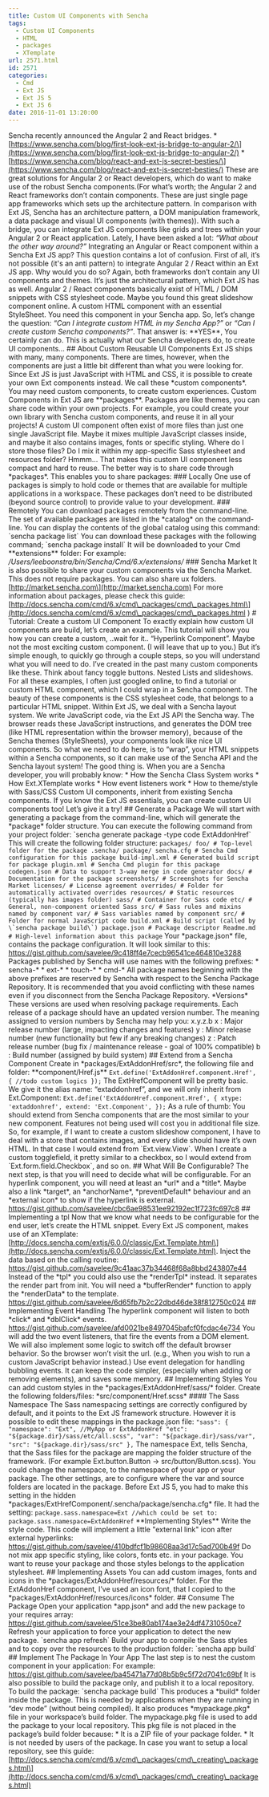 ```yaml
---
title: Custom UI Components with Sencha
tags:
  - Custom UI Components
  - HTML
  - packages
  - XTemplate
url: 2571.html
id: 2571
categories:
  - Cmd
  - Ext JS
  - Ext JS 5
  - Ext JS 6
date: 2016-11-01 13:20:00
---
```


Sencha recently announced the Angular 2 and React bridges. * \[https://www.sencha.com/blog/first-look-ext-js-bridge-to-angular-2/\](https://www.sencha.com/blog/first-look-ext-js-bridge-to-angular-2/) * \[https://www.sencha.com/blog/react-and-ext-js-secret-besties/\](https://www.sencha.com/blog/react-and-ext-js-secret-besties/) These are great solutions for Angular 2 or React developers, which do want to make use of the robust Sencha components.(For what’s worth; the Angular 2 and React frameworks don’t contain components. These are just single page app frameworks which sets up the architecture pattern. In comparison with Ext JS, Sencha has an architecture pattern, a DOM manipulation framework, a data package and visual UI components (with themes)). With such a bridge, you can integrate Ext JS components like grids and trees within your Angular 2 or React application. Lately, I have been asked a lot: *“What about the other way around?”* Integrating an Angular or React component within a Sencha Ext JS app? This question contains a lot of confusion. First of all, it’s not possible (it's an anti pattern) to integrate Angular 2 / React within an Ext JS app. Why would you do so? Again, both frameworks don’t contain any UI components and themes. It’s just the architectural pattern, which Ext JS has as well. Angular 2 / React components basically exist of HTML / DOM snippets with CSS stylesheet code. Maybe you found this great slideshow component online. A custom HTML component with an essential StyleSheet. You need this component in your Sencha app. So, let’s change the question: *“Can I integrate custom HTML in my Sencha App?”* or *“Can I create custom Sencha components?”*. That answer is: \*\*YES\*\*, You certainly can do. This is actually what our Sencha developers do, to create UI components… ## About Custom Reusable UI Components Ext JS ships with many, many components. There are times, however, when the components are just a little bit different than what you were looking for. Since Ext JS is just JavaScript with HTML and CSS, it is possible to create your own Ext components instead. We call these \*custom components\*. You may need custom components, to create custom experiences. Custom Components in Ext JS are \*\*packages\*\*. Packages are like themes, you can share code within your own projects. For example, you could create your own library with Sencha custom components, and reuse it in all your projects! A custom UI component often exist of more files than just one single JavaScript file. Maybe it mixes multiple JavaScript classes inside, and maybe it also contains images, fonts or specific styling. Where do I store those files? Do I mix it within my app-specific Sass stylesheet and resources folder? Hmmm… That makes this custom UI component less compact and hard to reuse. The better way is to share code through \*packages\*. This enables you to share packages: ### Locally One use of packages is simply to hold code or themes that are available for multiple applications in a workspace. These packages don’t need to be distributed (beyond source control) to provide value to your development. ### Remotely You can download packages remotely from the command-line. The set of available packages are listed in the \*catalog\* on the command-line. You can display the contents of the global catalog using this command: \`sencha package list\` You can download these packages with the following command; \`sencha package install\` It will be downloaded to your Cmd \*\*extensions\*\* folder: For example: */Users/leeboonstra/bin/Sencha/Cmd/6.x/extensions/* ### Sencha Market It is also possible to share your custom components via the Sencha Market. This does not require packages. You can also share ux folders. \[http://market.sencha.com\](http://market.sencha.com) For more information about packages, please check this guide: \[http://docs.sencha.com/cmd/6.x/cmd\_packages/cmd\_packages.html\](http://docs.sencha.com/cmd/6.x/cmd\_packages/cmd\_packages.html ) # Tutorial: Create a custom UI Component To exactly explain how custom UI components are build, let’s create an example. This tutorial will show you how you can create a custom, ..wait for it.. “Hyperlink Component”. Maybe not the most exciting custom component. (I will leave that up to you.) But it’s simple enough, to quickly go through a couple steps, so you will understand what you will need to do. I’ve created in the past many custom components like these. Think about fancy toggle buttons. Nested Lists and slideshows. For all these examples, I often just googled online, to find a tutorial or custom HTML component, which I could wrap in a Sencha component. The beauty of these components is the CSS stylesheet code, that belongs to a particular HTML snippet. Within Ext JS, we deal with a Sencha layout system. We write JavaScript code, via the Ext JS API the Sencha way. The browser reads these JavaScript instructions, and generates the DOM tree (like HTML representation within the browser memory), because of the Sencha themes (StyleSheets), your components look like nice UI components. So what we need to do here, is to “wrap”, your HTML snippets within a Sencha components, so it can make use of the Sencha API and the Sencha layout system! The good thing is. When you are a Sencha developer, you will probably know: * How the Sencha Class System works * How Ext.XTemplate works * How event listeners work * How to theme/style with Sass/CSS Custom UI components, inherit from existing Sencha components. If you know the Ext JS essentials, you can create custom UI components too! Let’s give it a try! ## Generate a Package We will start with generating a package from the command-line, which will generate the \*package\* folder structure. You can execute the following command from your project folder: \`sencha generate package -type code ExtAddonHref\` This will create the following folder structure: ``` packages/ foo/ # Top-level folder for the package .sencha/ package/ sencha.cfg # Sencha Cmd configuration for this package build-impl.xml # Generated build script for package plugin.xml # Sencha Cmd plugin for this package codegen.json # Data to support 3-way merge in code generator docs/ # Documentation for the package screenshots/ # Screenshots for Sencha Market licenses/ # License agreement overrides/ # Folder for automatically activated overrides resources/ # Static resources (typically has images folder) sass/ # Container for Sass code etc/ # General, non-component oriented Sass src/ # Sass rules and mixins named by component var/ # Sass variables named by component src/ # Folder for normal JavaScript code build.xml # Build script (called by \`sencha package build\`) package.json # Package descriptor Readme.md # High-level information about this package ``` Your \*package.json\* file, contains the package configuration. It will look similar to this: https://gist.github.com/savelee/9c418ff4e7cecb96541ce464810e3288 Packages published by Sencha will use names with the following prefixes: * sencha-* * ext-* * touch-* * cmd-* All package names beginning with the above prefixes are reserved by Sencha with respect to the Sencha Package Repository. It is recommended that you avoid conflicting with these names even if you disconnect from the Sencha Package Repository. \*Versions\* These versions are used when resolving package requirements. Each release of a package should have an updated version number. The meaning assigned to version numbers by Sencha may help you: x.y.z.b x : Major release number (large, impacting changes and features) y : Minor release number (new functionality but few if any breaking changes) z : Patch release number (bug fix / maintenance release - goal of 100% compatible) b : Build number (assigned by build system) ## Extend from a Sencha Component Create in \*packages/ExtAddonHref/src\*, the following file and folder: \*\*component/Href.js\*\* ``` Ext.define('ExtAddonHref.component.Href', { //todo custom logics }); ``` The ExtHrefComponent will be pretty basic. We give it the alias name: “extaddonhref”, and we will only inherit from Ext.Component: ``` Ext.define('ExtAddonHref.component.Href', { xtype: 'extaddonhref', extend: 'Ext.Component', }); ``` As a rule of thumb: You should extend from Sencha components that are the most similar to your new component. Features not being used will cost you in additional file size. So, for example, if I want to create a custom slideshow component, I have to deal with a store that contains images, and every slide should have it’s own HTML. In that case I would extend from \`Ext.view.View\`. When I create a custom togglefield, it pretty similar to a checkbox, so I would extend from \`Ext.form.field.Checkbox\`, and so on. ## What Will Be Configurable? The next step, is that you will need to decide what will be configurable. For an hyperlink component, you will need at least an \*url\* and a \*title\*. Maybe also a link \*target\*, an \*anchorName\*, \*preventDefault\* behaviour and an \*external icon\* to show if the hyperlink is external. https://gist.github.com/savelee/cbc6ae98531ee92192ec1f723fc697c8 ## Implementing a tpl Now that we know what needs to be configurable for the end user, let’s create the HTML snippet. Every Ext JS component, makes use of an XTemplate: \[http://docs.sencha.com/extjs/6.0.0/classic/Ext.Template.html\](http://docs.sencha.com/extjs/6.0.0/classic/Ext.Template.html). Inject the data based on the calling routine: https://gist.github.com/savelee/9c41aac37b34468f68a8bbd243807e44 Instead of the \*tpl\* you could also use the \*renderTpl\* instead. It separates the render part from init. You will need a \*bufferRender\* function to apply the \*renderData\* to the template. https://gist.github.com/savelee/6d65fb7b2c22dbd46de38f812750c024 ## Implementing Event Handling The hyperlink component will listen to both \*click\* and \*dblClick\* events. https://gist.github.com/savelee/afd0021be8497045bafcf0fcdac4e734 You will add the two event listeners, that fire the events from a DOM element. We will also implement some logic to switch off the default browser behavior. So the browser won’t visit the url. (e.g., When you wish to run a custom JavaScript behavior instead.) Use event delegation for handling bubbling events. It can keep the code simpler, (especially when adding or removing elements), and saves some memory. ## Implementing Styles You can add custom styles in the \*packages/ExtAddonHref/sass/\* folder. Create the following folders/files: \*src/component/Href.scss\* #### The Sass Namespace The Sass namespacing settings are correctly configured by default, and it points to the Ext JS framework structure. However it is possible to edit these mappings in the package.json file: ``` "sass": { "namespace": "Ext", //MyApp or ExtAddonHref "etc": "${package.dir}/sass/etc/all.scss", "var": "${package.dir}/sass/var", "src": "${package.dir}/sass/src" }, ``` The namespace Ext, tells Sencha, that the Sass files for the package are mapping the folder structure of the framework. (For example Ext.button.Button → src/button/Button.scss). You could change the namespace, to the namespace of your app or your package. The other settings, are to configure where the var and source folders are located in the package. Before Ext JS 5, you had to make this setting in the hidden \*packages/ExtHrefComponent/.sencha/package/sencha.cfg\* file. It had the setting: ``` package.sass.namespace=Ext //which could be set to: package.sass.namespace=ExtAddonHref ``` \*\*Implementing Styles\*\* Write the style code. This code will implement a little "external link" icon after external hyperlinks: https://gist.github.com/savelee/410bdfcf1b98608aa3d17c5ad700b49f Do not mix app specific styling, like colors, fonts etc. in your package. You want to reuse your package and those styles belongs to the application stylesheet. ## Implementing Assets You can add custom images, fonts and icons in the \*packages/ExtAddonHref/resources/\* folder. For the ExtAddonHref component, I’ve used an icon font, that I copied to the \*packages/ExtAddonHref/resources/icons\* folder. ## Consume The Package Open your application \*app.json\* and add the new package to your requires array: https://gist.github.com/savelee/51ce3be80ab174ae3e24df4731050ce7 Refresh your application to force your application to detect the new package. \`sencha app refresh\` Build your app to compile the Sass styles and to copy over the resources to the production folder: \`sencha app build\` ## Implement The Package In Your App The last step is to nest the custom component in your application: For example: https://gist.github.com/savelee/ba45471a77d08b5b9c5f72d7041c69bf It is also possible to build the package only, and publish it to a local repository. To build the package: \`sencha package build\` This produces a \*build\* folder inside the package. This is needed by applications when they are running in “dev mode” (without being compiled). It also produces \*mypackage.pkg\* file in your workspace’s build folder. The mypackage.pkg file is used to add the package to your local repository. This pkg file is not placed in the package’s build folder because: * It is a ZIP file of your package folder. * It is not needed by users of the package. In case you want to setup a local repository, see this guide: \[http://docs.sencha.com/cmd/6.x/cmd\_packages/cmd\_creating\_packages.html\](http://docs.sencha.com/cmd/6.x/cmd\_packages/cmd\_creating\_packages.html)